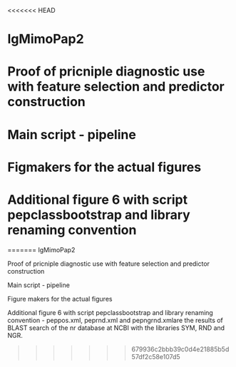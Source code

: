 <<<<<<< HEAD
# IgMimoPap2
# Proof of pricniple diagnostic use with feature selection and predictor construction
#
# Main script - pipeline
# Figmakers for the actual figures
# Additional figure 6 with script pepclassbootstrap and library renaming convention
=======
IgMimoPap2

Proof of pricniple diagnostic use with feature selection and predictor construction

Main script - pipeline

Figure makers for the actual figures

Additional figure 6 with script pepclassbootstrap and library renaming convention - peppos.xml, peprnd.xml and pepngrnd.xmlare the results of BLAST search of the nr database at NCBI with the libraries SYM, RND and NGR.
>>>>>>> 679936c2bbb39c0d4e21885b5d57df2c58e107d5
